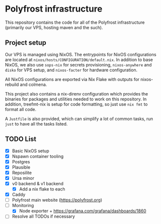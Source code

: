 # Polyfrost infrastructure

This repository contains the code for all of the Polyfrost infrastructure (primarily our VPS,
hosting maven and the such).

## Project setup

Our VPS is managed using NixOS. The entrypoints for NixOS configurations are located at
`nixos/hosts/CONFIGURATION/default.nix`. In addition to base NixOS, we also use `sops-nix` for
secrets provisioning, `nixos-anywhere` and `disko` for VPS setup, and `nixos-facter` for hardware
configuration.

All NixOS configurations are exported via Nix Flake with outputs for nixos-rebuild and colmena.

This project also contains a nix-direnv configuration which provides the binaries for packages and
utilities needed to work on this repository. In addition, treefmt-nix is setup for code formatting,
so just use `nix fmt` to format all code.

A `Justfile` is also provided, which can simplify a lot of common tasks, run `just` to have all the
tasks listed.

## TODO List

- [x] Basic NixOS setup
- [x] Nspawn container tooling
- [x] Postgres
- [x] Plausible
- [x] Reposilite
- [x] Ursa minor
- [x] v0 backend & v1 backend
  - [x] Add a nix flake to each
- [x] Caddy
- [ ] Polyfrost main website (https://polyfrost.org)
- [ ] Monitoring
  - [x] Node exporter + https://grafana.com/grafana/dashboards/1860
- [ ] Resolve all TODOs if necessary
